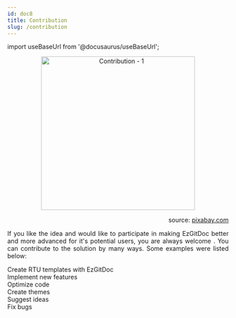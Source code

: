 ```yaml
---
id: doc8
title: Contribution
slug: /contribution
---
```


import useBaseUrl from '@docusaurus/useBaseUrl';

<p align="center">
<img src={useBaseUrl('img/dev/contribution1.png')} alt="Contribution - 1" height="350px"/>
</p>

<p align="right">
<span>source: <a href="https://pixabay.com/pl/illustrations/strony-palec-poka%C5%BC-dotyk-sukces-577777/" target="_blank">pixabay.com</a></span>
</p>

<p align="justify">
If you like the idea and would like to participate in making EzGitDoc better and more advanced for it's potential users, you are always welcome <span class="iconify" data-icon="cil:happy" data-inline="false"></span>. You can contribute to the solution by many ways. Some examples were listed below:
</p>

<span class="iconify" data-icon="zmdi:collection-item" data-inline="false"></span> Create RTU templates with EzGitDoc <br/>
<span class="iconify" data-icon="zmdi:collection-item" data-inline="false"></span> Implement new features <br/>
<span class="iconify" data-icon="zmdi:collection-item" data-inline="false"></span> Optimize code <br/>
<span class="iconify" data-icon="zmdi:collection-item" data-inline="false"></span> Create themes <br/>
<span class="iconify" data-icon="zmdi:collection-item" data-inline="false"></span> Suggest ideas <br/>
<span class="iconify" data-icon="zmdi:collection-item" data-inline="false"></span> Fix bugs <br/>
